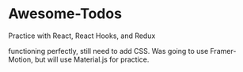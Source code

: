 # Awesome-Todos
Practice with React, React Hooks, and Redux

functioning perfectly, still need to add CSS.  Was going to use Framer-Motion, but will use Material.js for practice.
